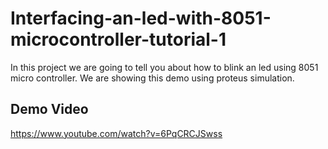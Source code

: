 # Interfacing-an-led-with-8051-microcontroller-tutorial-1

In this project we are going to tell you about how to blink an led using 8051 micro controller. We are showing this demo using proteus simulation.

## Demo Video
https://www.youtube.com/watch?v=6PqCRCJSwss
